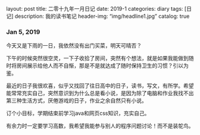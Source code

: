 
layout: post
title: 二零十九年一月日记
date: 2019-1
categories: diary
tags: [日记]
description: 我的读书笔记
header-img: “img/headline1.jpg”
catalog:  true


### Jan 5, 2019

今天又是下雨的一日，我依然没有出门买菜，明天可晴否？

下午的时候突然很空灵，一下子收拾了房间，突然有个想法，就是如果我能做到随时将房间展示给他人而不自惭，那是不是就达成了随时保持卫生的习惯？引以为鉴。

最近的日子我很欢喜，似乎又找回了往日高中的日子，读书，写文，有所学。希望能常常充实自己，突然意识到为什么总是看小说，是因为除了电脑和作业我找不出第三种生活方式，厌倦游戏的日子，作业之余自然只有小说。

订个小目标，学期结束前学习java和网页css知识，充实自己。

有余力时一定要学习高数，我希望我能参与别人的程序问题讨论！而不是装鸵鸟。

